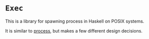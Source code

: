 # `Exec`

This is a library for spawning process in Haskell on POSIX systems.

It is similar to [process](https://hackage.haskell.org/package/process), but
makes a few different design decisions.

